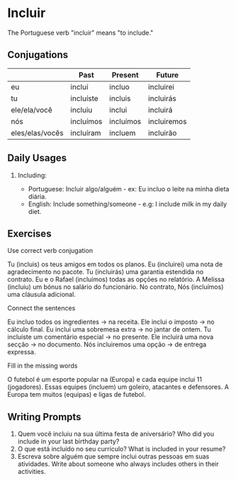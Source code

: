 # Incluir

The Portuguese verb "incluir" means "to include."

## Conjugations

|                 | Past      | Present   | Future      |
| --------------- | --------- | --------- | ----------- |
| eu              | incluí    | incluo    | incluirei   |
| tu              | incluíste | incluis   | incluirás   |
| ele/ela/você    | incluiu   | inclui    | incluirá    |
| nós             | incluímos | incluímos | incluiremos |
| eles/elas/vocês | incluíram | incluem   | incluirão   |

## Daily Usages

1. Including:

   - Portuguese: Incluir algo/alguém - ex: Eu incluo o leite na minha dieta diária.
   - English: Include something/someone - e.g: I include milk in my daily diet.

## Exercises

Use correct verb conjugation

Tu (incluis) os teus amigos em todos os planos.
Eu (incluirei) uma nota de agradecimento no pacote.
Tu (incluirás) uma garantia estendida no contrato.
Eu e o Rafael (incluímos) todas as opções no relatório.
A Melissa (incluiu) um bónus no salário do funcionário.
No contrato, Nós (incluímos) uma cláusula adicional.

Connect the sentences

Eu incluo todos os ingredientes -> na receita.
Ele inclui o imposto -> no cálculo final.
Eu incluí uma sobremesa extra -> no jantar de ontem.
Tu incluíste um comentário especial -> no presente.
Ele incluirá uma nova secção -> no documento.
Nós incluiremos uma opção -> de entrega expressa.

Fill in the missing words

O futebol é um esporte popular na (Europa) e cada equipe inclui 11 (jogadores). Essas equipes (incluem) um goleiro, atacantes e defensores. A Europa tem muitos (equipas) e ligas de futebol.

## Writing Prompts

1. Quem você incluiu na sua última festa de aniversário? Who did you include in your last birthday party?
2. O que está incluído no seu currículo? What is included in your resume?
3. Escreva sobre alguém que sempre inclui outras pessoas em suas atividades. Write about someone who always includes others in their activities.
